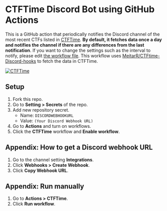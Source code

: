 # CTFTime Discord Bot using GitHub Actions
This is a GitHub action that periodically notifies the Discord channel of the most recent CTFs listed in [CTFTime](https://ctftime.org/). **By default, it fetches data once a day and notifies the channel if there are any differences from the last notification**. If you want to change the settings such as the interval to notify, please edit [the workflow file](.github/workflows/ctftime.yml). This workflow uses [MeitarR/CTFtime-Discord-hooks](https://github.com/MeitarR/CTFtime-Discord-hooks) to fetch the data in CTFTime.

[![CTFTime](https://github.com/TheTooolBox/ctftime-discord-github-actions-bot/actions/workflows/ctftime.yml/badge.svg)](https://github.com/TheTooolBox/ctftime-discord-github-actions-bot/actions/workflows/ctftime.yml)

## Setup
1. Fork this repo.
2. Go to **Setting > Secrets** of the repo.
3. Add new repository secret.
   - Name: `DISCORDWEBHOOKURL`
   - Value: `(Your Discord Webhook URL)`
4. Go to **Actions** and turn on workflows.
5. Click the **CTFTime** workflow and **Enable workflow**.

## Appendix: How to get a Discord webhook URL
1. Go to the channel setting **Integrations**.
2. Click **Webhooks > Create Webhook**.
3. Click **Copy Webhook URL**.

## Appendix: Run manually
1. Go to **Actions > CTFTime**.
2. Click **Run workflow**.
